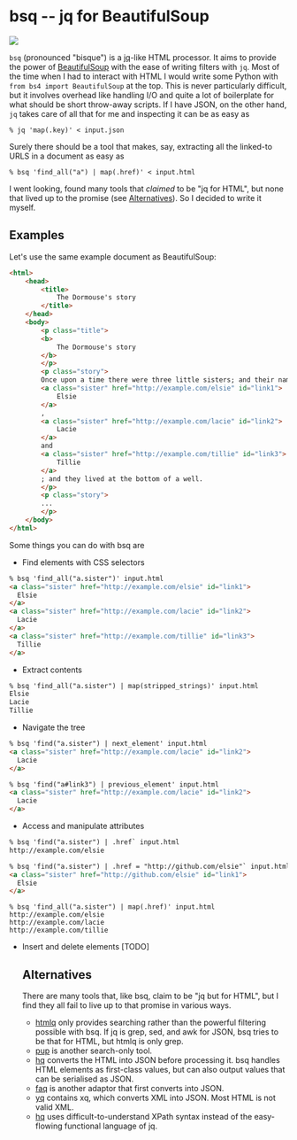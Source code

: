 # bsq -- jq for BeautifulSoup

![](https://github.com/rsekman/bsq/raw/refs/heads/master/banner.png)

`bsq` (pronounced "bisque") is a [jq](https://jqlang.org/)-like HTML processor.
It aims to provide the power of [BeautifulSoup](https://www.crummy.com/software/BeautifulSoup/bs4/doc/#) with the ease of writing filters with `jq`.
Most of the time when I had to interact with HTML I would write some Python with `from bs4 import BeautifulSoup` at the top.
This is never particularly difficult, but it involves overhead like handling I/O and quite a lot of boilerplate for what should be short throw-away scripts.
If I have JSON, on the other hand, `jq` takes care of all that for me and inspecting it can be as easy as
```
% jq 'map(.key)' < input.json
```
Surely there should be a tool that makes, say, extracting all the linked-to URLS in a document as easy as
```
% bsq 'find_all("a") | map(.href)' < input.html
```
I went looking, found many tools that *claimed* to be "jq for HTML", but none that lived up to the promise (see [Alternatives](#alternatives)).
So I decided to write it myself.

## Examples

Let's use the same example document as BeautifulSoup:
```html
<html>
    <head>
        <title>
            The Dormouse's story
        </title>
    </head>
    <body>
        <p class="title">
        <b>
            The Dormouse's story
        </b>
        </p>
        <p class="story">
        Once upon a time there were three little sisters; and their names were
        <a class="sister" href="http://example.com/elsie" id="link1">
            Elsie
        </a>
        ,
        <a class="sister" href="http://example.com/lacie" id="link2">
            Lacie
        </a>
        and
        <a class="sister" href="http://example.com/tillie" id="link3">
            Tillie
        </a>
        ; and they lived at the bottom of a well.
        </p>
        <p class="story">
        ...
        </p>
    </body>
</html>
```

Some things you can do with bsq are
- Find elements with CSS selectors
```html
% bsq 'find_all("a.sister")' input.html
<a class="sister" href="http://example.com/elsie" id="link1">
  Elsie
</a>
<a class="sister" href="http://example.com/lacie" id="link2">
  Lacie
</a>
<a class="sister" href="http://example.com/tillie" id="link3">
  Tillie
</a>
```
- Extract contents
```html
% bsq 'find_all("a.sister") | map(stripped_strings)' input.html
Elsie
Lacie
Tillie
```
- Navigate the tree
```html
% bsq 'find("a.sister") | next_element' input.html
<a class="sister" href="http://example.com/lacie" id="link2">
  Lacie
</a>
```
```html
% bsq 'find("a#link3") | previous_element' input.html
<a class="sister" href="http://example.com/lacie" id="link2">
  Lacie
</a>

```
- Access and manipulate attributes
```html
% bsq 'find("a.sister") | .href` input.html
http://example.com/elsie
```
```html
% bsq 'find("a.sister") | .href = "http://github.com/elsie"` input.html
<a class="sister" href="http://github.com/elsie" id="link1">
  Elsie
</a>
```
```
% bsq 'find_all("a.sister") | map(.href)' input.html
http://example.com/elsie
http://example.com/lacie
http://example.com/tillie
```
- Insert and delete elements
  [TODO]

  ## Alternatives

    There are many tools that, like bsq, claim to be "jq but for HTML", but I find they all fail to live up to that promise in various ways.
  - [htmlq](https://github.com/mgdm/htmlq) only provides searching rather than the powerful filtering possible with bsq.
    If jq is grep, sed, and awk for JSON, bsq tries to be that for HTML, but htmlq is only grep.
  - [pup](https://github.com/ericchiang/pup) is another search-only tool.
  - [hq](https://github.com/orf/html-query) converts the HTML into JSON before processing it.
    bsq handles HTML elements as first-class values, but can also output values that can be serialised as JSON.
  - [faq](https://github.com/jzelinskie/faq) is another adaptor that first converts into JSON.
  - [yq](https://github.com/kislyuk/yq) contains xq, which converts XML into JSON. Most HTML is not valid XML.
  - [hq](https://github.com/rbwinslow/hq) uses difficult-to-understand XPath syntax instead of the easy-flowing functional language of jq. 
